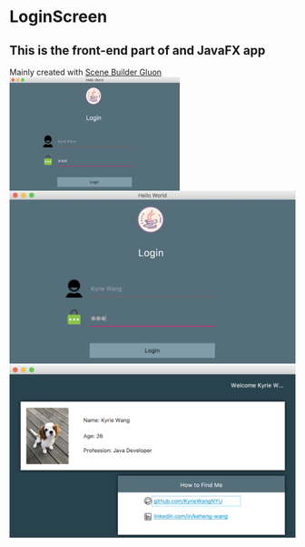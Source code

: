 # LoginScreen
## This is the front-end part of and JavaFX app
Mainly created with [Scene Builder Gluon](http://gluonhq.com/products/scene-builder/)
<img src="https://github.com/KyrieWangNYU/LoginScreen/blob/master/images/Login.png" width = "300" height = "200" alt="Login Page" align=center />
![Login Page](https://github.com/KyrieWangNYU/LoginScreen/blob/master/images/Login.png?imageMogr2/auto-orient/strip%7CimageView2/2/w/200)
![Detail Page](https://github.com/KyrieWangNYU/LoginScreen/blob/master/images/User.png?imageMogr2/auto-orient/strip%7CimageView2/2/w/200)
